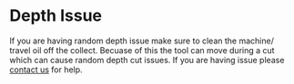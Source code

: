 # Depth Issue

If you are having random depth issue make sure to clean the machine/ travel oil off the collect. Becuase of this the tool can move during a cut which can cause random depth cut issues. If you are having issue please [contact us](Contact.md) for help.